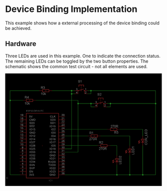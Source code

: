 # Device Binding Implementation

This example shows how a external processing of the device binding could be achieved.

## Hardware
Three LEDs are used in this example. One to indicate the connection status. 
The remaining LEDs can be toggled by the two button properties. 
The schematic shows the common test circuit - not all elements are used.


![Test circuit](TestCircuit_Esp32_Common.png)

